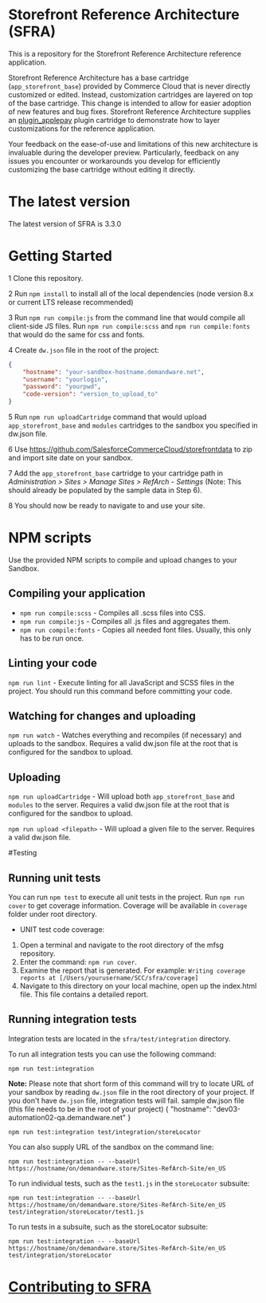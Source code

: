 # Storefront Reference Architecture (SFRA)

This is a repository for the Storefront Reference Architecture reference application.

Storefront Reference Architecture has a base cartridge (`app_storefront_base`) provided by Commerce Cloud that is never directly customized or edited. Instead, customization cartridges are layered on top of the base cartridge. This change is intended to allow for easier adoption of new features and bug fixes.
Storefront Reference Architecture supplies an [plugin_applepay](https://github.com/SalesforceCommerceCloud/plugin-applepay) plugin cartridge to demonstrate how to layer customizations for the reference application.

Your feedback on the ease-of-use and limitations of this new architecture is invaluable during the developer preview. Particularly, feedback on any issues you encounter or workarounds you develop for efficiently customizing the base cartridge without editing it directly.


# The latest version

The latest version of SFRA is 3.3.0

# Getting Started

1 Clone this repository.

2 Run `npm install` to install all of the local dependencies (node version 8.x or current LTS release recommended)

3 Run `npm run compile:js` from the command line that would compile all client-side JS files. Run `npm run compile:scss` and `npm run compile:fonts` that would do the same for css and fonts.

4 Create `dw.json` file in the root of the project:
```json
{
    "hostname": "your-sandbox-hostname.demandware.net",
    "username": "yourlogin",
    "password": "yourpwd",
    "code-version": "version_to_upload_to"
}
```

5 Run `npm run uploadCartridge` command that would upload `app_storefront_base` and `modules` cartridges to the sandbox you specified in dw.json file.

6 Use https://github.com/SalesforceCommerceCloud/storefrontdata to zip and import site date on your sandbox.

7 Add the `app_storefront_base` cartridge to your cartridge path in _Administration >  Sites >  Manage Sites > RefArch - Settings_ (Note: This should already be populated by the sample data in Step 6).

8 You should now be ready to navigate to and use your site.


# NPM scripts
Use the provided NPM scripts to compile and upload changes to your Sandbox.

## Compiling your application

* `npm run compile:scss` - Compiles all .scss files into CSS.
* `npm run compile:js` - Compiles all .js files and aggregates them.
* `npm run compile:fonts` - Copies all needed font files. Usually, this only has to be run once.

## Linting your code

`npm run lint` - Execute linting for all JavaScript and SCSS files in the project. You should run this command before committing your code.

## Watching for changes and uploading

`npm run watch` - Watches everything and recompiles (if necessary) and uploads to the sandbox. Requires a valid dw.json file at the root that is configured for the sandbox to upload.

## Uploading

`npm run uploadCartridge` - Will upload both `app_storefront_base` and `modules` to the server. Requires a valid dw.json file at the root that is configured for the sandbox to upload.

`npm run upload <filepath>` - Will upload a given file to the server. Requires a valid dw.json file.

#Testing
## Running unit tests

You can run `npm test` to execute all unit tests in the project. Run `npm run cover` to get coverage information. Coverage will be available in `coverage` folder under root directory.

* UNIT test code coverage:
1. Open a terminal and navigate to the root directory of the mfsg repository.
2. Enter the command: `npm run cover`.
3. Examine the report that is generated. For example: `Writing coverage reports at [/Users/yourusername/SCC/sfra/coverage]`
3. Navigate to this directory on your local machine, open up the index.html file. This file contains a detailed report.

## Running integration tests
Integration tests are located in the `sfra/test/integration` directory.

To run all integration tests you can use the following command:

```
npm run test:integration
```

**Note:** Please note that short form of this command will try to locate URL of your sandbox by reading `dw.json` file in the root directory of your project. If you don't have `dw.json` file, integration tests will fail.
sample dw.json file (this file needs to be in the root of your project)
{
    "hostname": "dev03-automation02-qa.demandware.net"
}

```
npm run test:integration test/integration/storeLocator
```

You can also supply URL of the sandbox on the command line:

```
npm run test:integration -- --baseUrl https://hostname/on/demandware.store/Sites-RefArch-Site/en_US
```

To run individual tests, such as the `test1.js` in the `storeLocator` subsuite:

```
npm run test:integration -- --baseUrl https://hostname/on/demandware.store/Sites-RefArch-Site/en_US test/integration/storeLocator/test1.js
```

To run tests in a subsuite, such as the storeLocator subsuite:

```
npm run test:integration -- --baseUrl https://hostname/on/demandware.store/Sites-RefArch-Site/en_US test/integration/storeLocator
```



# [Contributing to SFRA](./CONTRIBUTING.md)


